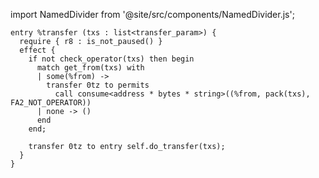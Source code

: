 import NamedDivider from '@site/src/components/NamedDivider.js';

<NamedDivider title="Code" width="1.5"/>

```archetype
entry %transfer (txs : list<transfer_param>) {
  require { r8 : is_not_paused() }
  effect {
    if not check_operator(txs) then begin
      match get_from(txs) with
      | some(%from) ->
        transfer 0tz to permits
          call consume<address * bytes * string>((%from, pack(txs), FA2_NOT_OPERATOR))
      | none -> ()
      end
    end;

    transfer 0tz to entry self.do_transfer(txs);
  }
}
```